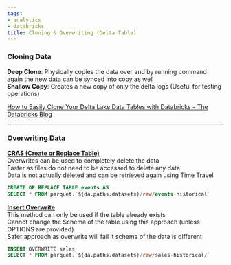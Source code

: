 ```yaml
---
tags:
- analytics
- databricks
title: Cloning & Overwriting (Delta Table)
---
```


### Cloning Data

**Deep Clone**: Physically copies the data over and by running command again the new data can be synced into copy as well  
**Shallow Copy**: Creates a new copy of only the delta logs (Useful for testing operations)

[How to Easily Clone Your Delta Lake Data Tables with Databricks - The Databricks Blog](https://databricks.com/blog/2020/09/15/easily-clone-your-delta-lake-for-testing-sharing-and-ml-reproducibility.html)

---

### Overwriting Data

**<u>CRAS (Create or Replace Table)</u>**  
Overwrites can be used to completely delete the data  
Faster as files do not need to be accessed to delete any data  
Data is not actually deleted and can be retrieved again using Time Travel

````sql
CREATE OR REPLACE TABLE events AS
SELECT * FROM parquet.`${da.paths.datasets}/raw/events-historical`
````

**<u>Insert Overwrite</u>**  
This method can only be used if the table already exists  
Cannot change the Schema of the table using this approach (unless OPTIONS are provided)  
Safer approach as overwrite will fail it schema of the data is different

````sql
INSERT OVERWRITE sales
SELECT * FROM parquet.`${da.paths.datasets}/raw/sales-historical/`
````